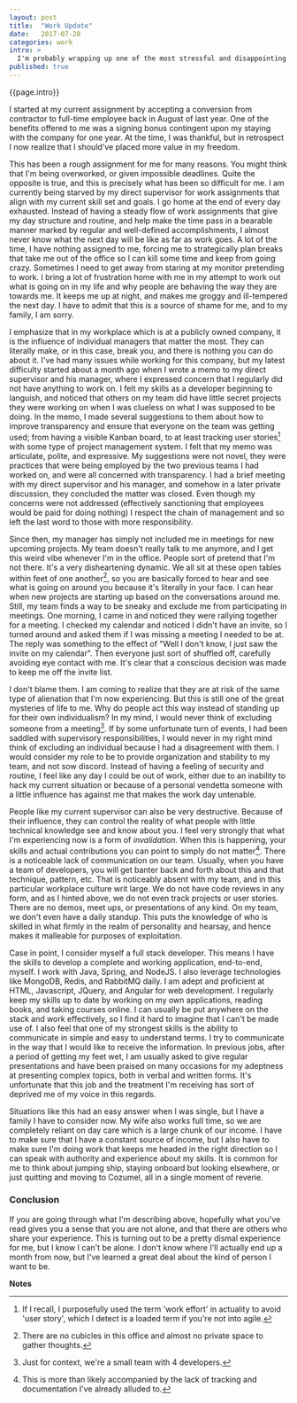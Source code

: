 ```yaml
---
layout: post
title:  "Work Update"
date:   2017-07-28
categories: work
intro: >
  I'm probably wrapping up one of the most stressful and disappointing work assignments I've ever had in the work force. I'd like to document what my experience has been this past year in the hopes that those finding themselves in similar situations can find some comfort that they are not alone.
published: true
---
```

{{page.intro}}

I started at my current assignment by accepting a conversion from contractor to full-time employee back in August of last year. One of the benefits offered to me was a signing bonus contingent upon my staying with the company for one year. At the time, I was thankful, but in retrospect I now realize that I should've placed more value in my freedom.

This has been a rough assignment for me for many reasons. You might think that I'm being overworked, or given impossible deadlines. Quite the opposite is true, and this is precisely what has been so difficult for me. I am currently being starved by my direct supervisor for work assignments that align with my current skill set and goals. I go home at the end of every day exhausted. Instead of having a steady flow of work assignments that give my day structure and routine, and help make the time pass in a bearable manner marked by regular and well-defined accomplishments, I almost never know what the next day will be like as far as work goes. A lot of the time, I have nothing assigned to me, forcing me to strategically plan breaks that take me out of the office so I can kill some time and keep from going crazy. Sometimes I need to get away from staring at my monitor pretending to work. I bring a lot of frustration home with me in my attempt to work out what is going on in my life and why people are behaving the way they are towards me. It keeps me up at night, and makes me groggy and ill-tempered the next day. I have to admit that this is a source of shame for me, and to my family, I am sorry.

I emphasize that in my workplace which is at a publicly owned company, it is the influence of individual managers that matter the most. They can literally make, or in this case, break you, and there is nothing you can do about it. I've had many issues while working for this company, but my latest difficulty started about a month ago when I wrote a memo to my direct supervisor and his manager, where I expressed concern that I regularly did not have anything to work on. I felt my skills as a developer beginning to languish, and noticed that others on my team did have little secret projects they were working on when I was clueless on what I was supposed to be doing. In the memo, I made several suggestions to them about how to improve transparency and ensure that everyone on the team was getting used; from having a visible Kanban board, to at least tracking user stories[^1]  with some type of project management system. I felt that my memo was articulate, polite, and expressive. My suggestions were not novel, they were practices that were being employed by the two previous teams I had worked on, and were all concerned with transparency. I had a brief meeting with my direct supervisor and his manager, and somehow in a later private discussion, they concluded the matter was closed. Even though my concerns were not addressed (effectively sanctioning that employees would be paid for doing nothing) I respect the chain of management and so left the last word to those with more responsibility.

Since then, my manager has simply not included me in meetings for new upcoming projects. My team doesn't really talk to me anymore, and I get this weird vibe whenever I'm in the office. People sort of pretend that I'm not there. It's a very disheartening dynamic. We all sit at these open tables within feet of one another[^2], so you are basically forced to hear and see what is going on around you because it's literally in your face. I can hear when new projects are starting up based on the conversations around me. Still, my team finds a way to be sneaky and exclude me from participating in meetings. One morning, I came in and noticed they were rallying together for a meeting. I checked my calendar and noticed I didn't have an invite, so I turned around and asked them if I was missing a meeting I needed to be at. The reply was something to the effect of "Well I don't know, I just saw the invite on my calendar". Then everyone just sort of shuffled off, carefully avoiding eye contact with me. It's clear that a conscious decision was made to keep me off the invite list.

I don't blame them. I am coming to realize that they are at risk of the same type of alienation that I'm now experiencing. But this is still one of the great mysteries of life to me. Why do people act this way instead of standing up for their own individualism? In my mind, I would never think of excluding someone from a meeting[^3]. If by some unfortunate turn of events, I had been saddled with supervisory responsibilities, I would never in my right mind think of excluding an individual because I had a disagreement with them. I would consider my role to be to provide organization and stability to my team, and not sow discord. Instead of having a feeling of security and routine, I feel like any day I could be out of work, either due to an inability to hack my current situation or because of a personal vendetta someone with a little influence has against me that makes the work day untenable.

People like my current supervisor can also be very destructive. Because of their influence, they can control the reality of what people with little technical knowledge see and know about you. I feel very strongly that what I'm experiencing now is a form of *invalidation*. When this is happening, your skills and actual contributions you can point to simply do not matter[^4]. There is a noticeable lack of communication on our team. Usually, when you have a team of developers, you will get banter back and forth about this and that technique, pattern, etc. That is noticeably absent with my team, and in this particular workplace culture writ large. We do not have code reviews in any form, and as I hinted above, we do not even track projects or user stories. There are no demos, meet ups, or presentations of any kind. On my team, we don't even have a daily standup. This puts the knowledge of who is skilled in what firmly in the realm of personality and hearsay, and hence makes it malleable for purposes of exploitation.

Case in point, I consider myself a full stack developer. This means I have the skills to develop a complete and working application, end-to-end, myself. I work with Java, Spring, and NodeJS. I also leverage technologies like MongoDB, Redis, and RabbitMQ daily. I am adept and proficient at HTML, Javascript, JQuery, and Angular for web development. I regularly keep my skills up to date by working on my own applications, reading books, and taking courses online. I can usually be put anywhere on the stack and work effectively, so I find it hard to imagine that I can't be made use of. I also feel that one of my strongest skills is the ability to communicate in simple and easy to understand terms. I try to communicate in the way that I would like to receive the information. In previous jobs, after a period of getting my feet wet, I am usually asked to give regular presentations and have been praised on many occasions for my adeptness at presenting complex topics, both in verbal and written forms. It's unfortunate that this job and the treatment I'm receiving has sort of deprived me of my voice in this regards.

Situations like this had an easy answer when I was single, but I have a family I have to consider now. My wife also works full time, so we are completely reliant on day care which is a large chunk of our income. I have to make sure that I have a constant source of income, but I also have to make sure I'm doing work that keeps me headed in the right direction so I can speak with authority and experience about my skills. It is common for me to think about jumping ship, staying onboard but looking elsewhere, or just quitting and moving to Cozumel, all in a single moment of reverie.

### Conclusion

If you are going through what I'm describing above, hopefully what you've read gives you a sense that you are not alone, and that there are others who share your experience. This is turning out to be a  pretty dismal experience for me, but I know I can't be alone. I don't know where I'll actually end up a month from now, but I've learned a great deal about the kind of person I want to be.

**Notes**

[^1]: If I recall, I purposefully used the term 'work effort' in actuality to avoid 'user story', which I detect is a loaded term if you're not into agile.
[^2]: There are no cubicles in this office and almost no private space to gather thoughts.
[^3]: Just for context, we're a small team with 4 developers.
[^4]: This is more than likely accompanied by the lack of tracking and documentation I've already alluded to.
